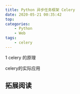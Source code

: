 ```yaml
---
title: Python 异步任务框架 Celery 
date: 2020-05-21 00:35:42
top:
categories:
	- Python
	- Web
tags:
	- celery
---
```


1 celery 的原理

celery的实际应用



## 拓展阅读


